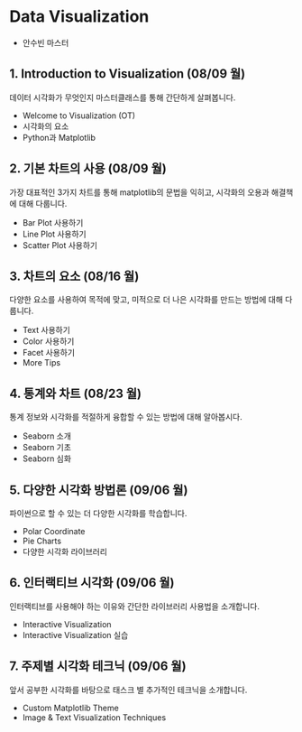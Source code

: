 # Data Visualization
- 안수빈 마스터

## 1. Introduction to Visualization (08/09 월)

데이터 시각화가 무엇인지 마스터클래스를 통해 간단하게 살펴봅니다.

- Welcome to Visualization (OT)
- 시각화의 요소
- Python과 Matplotlib


## 2. 기본 차트의 사용 (08/09 월)

가장 대표적인 3가지 차트를 통해 matplotlib의 문법을 익히고, 시각화의 오용과 해결책에 대해 다룹니다.

- Bar Plot 사용하기
- Line Plot 사용하기
- Scatter Plot 사용하기


## 3. 차트의 요소 (08/16 월)

다양한 요소를 사용하여 목적에 맞고, 미적으로 더 나은 시각화를 만드는 방법에 대해 다룹니다.

- Text 사용하기
- Color 사용하기
- Facet 사용하기
- More Tips


## 4. 통계와 차트 (08/23 월)

통계 정보와 시각화를 적절하게 융합할 수 있는 방법에 대해 알아봅시다.

- Seaborn 소개
- Seaborn 기초
- Seaborn 심화


## 5. 다양한 시각화 방법론 (09/06 월)

파이썬으로 할 수 있는 더 다양한 시각화를 학습합니다.

- Polar Coordinate
- Pie Charts
- 다양한 시각화 라이브러리


## 6. 인터랙티브 시각화 (09/06 월)

인터랙티브를 사용해야 하는 이유와 간단한 라이브러리 사용법을 소개합니다.

- Interactive Visualization
- Interactive Visualization 실습


## 7. 주제별 시각화 테크닉 (09/06 월)

앞서 공부한 시각화를 바탕으로 태스크 별 추가적인 테크닉을 소개합니다.

- Custom Matplotlib Theme
- Image & Text Visualization Techniques
